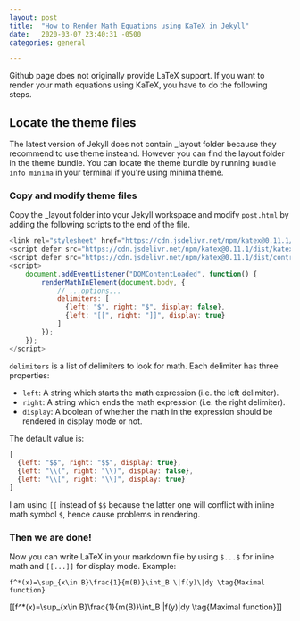 ```yaml
---
layout: post
title:  "How to Render Math Equations using KaTeX in Jekyll"
date:   2020-03-07 23:40:31 -0500
categories: general 

---
```




Github page does not originally provide LaTeX support. If you want to render your math equations using KaTeX, you have to do the following steps.

## Locate the theme files

The latest version of Jekyll does not contain _layout folder because they recommend to use theme insteand. However you can find the layout folder in the theme bundle. You can locate the theme bundle by running `bundle info minima` in your terminal if you're using minima theme.

### Copy and modify theme files

Copy the _layout folder into your Jekyll workspace and modify `post.html` by adding the following scripts to the end of the file.

```js
<link rel="stylesheet" href="https://cdn.jsdelivr.net/npm/katex@0.11.1/dist/katex.min.css" integrity="sha384-zB1R0rpPzHqg7Kpt0Aljp8JPLqbXI3bhnPWROx27a9N0Ll6ZP/+DiW/UqRcLbRjq" crossorigin="anonymous">
<script defer src="https://cdn.jsdelivr.net/npm/katex@0.11.1/dist/katex.min.js" integrity="sha384-y23I5Q6l+B6vatafAwxRu/0oK/79VlbSz7Q9aiSZUvyWYIYsd+qj+o24G5ZU2zJz" crossorigin="anonymous"></script>
<script defer src="https://cdn.jsdelivr.net/npm/katex@0.11.1/dist/contrib/auto-render.min.js" integrity="sha384-kWPLUVMOks5AQFrykwIup5lo0m3iMkkHrD0uJ4H5cjeGihAutqP0yW0J6dpFiVkI" crossorigin="anonymous"></script>
<script>
    document.addEventListener("DOMContentLoaded", function() {
        renderMathInElement(document.body, {
            // ...options...
            delimiters: [
              {left: "$", right: "$", display: false},
              {left: "[[", right: "]]", display: true}
            ]
        });
    });
</script>
```

`delimiters` is a list of delimiters to look for math. Each delimiter has three properties:

- `left`: A string which starts the math expression (i.e. the left delimiter).
- `right`: A string which ends the math expression (i.e. the right delimiter).
- `display`: A boolean of whether the math in the expression should be rendered in display mode or not.

The default value is:

```js
[
  {left: "$$", right: "$$", display: true},
  {left: "\\(", right: "\\)", display: false},
  {left: "\\[", right: "\\]", display: true}
]
```

I am using `[[` instead of `$$` because the latter one will conflict with inline math symbol `$`, hence cause problems in rendering. 

### Then we are done!

Now you can write LaTeX in your markdown file by using `$...$` for inline math and `[[...]]` for display mode. Example:

```
f^*(x)=\sup_{x\in B}\frac{1}{m(B)}\int_B \|f(y)\|dy \tag{Maximal function}
```

[[f^*(x)=\sup_{x\in B}\frac{1}{m(B)}\int_B \|f(y)\|dy \tag{Maximal function}]]

